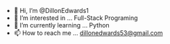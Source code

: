 - 👋 Hi, I’m @DillonEdwards1
- 👀 I’m interested in ... Full-Stack Programing
- 🌱 I’m currently learning ... Python
- 📫 How to reach me ... dillonedwards53@gmail.com

<!---
DillonEdwards1/DillonEdwards1 is a ✨ special ✨ repository because its `README.md` (this file) appears on your GitHub profile.
You can click the Preview link to take a look at your changes.
--->
